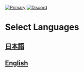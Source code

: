 <p align="center">

[![Primary](./Images/PrimaryScreenshot.png)](https://www.lcpdfr.com/downloads/gta5mods/scripts/43022-dynamic-lspdfr-add-callouts-and-more/)
[![Discord](./Images/Discord.png)](https://discord.gg/ZxJbeR9Agg)

</p>

# Select Languages
## [日本語](https://github.com/Dekokiyo/DekoKiyoPlugins/blob/main/Readme/Japanese)
## [English](https://github.com/Dekokiyo/DekoKiyoPlugins/blob/main/Readme/English)
